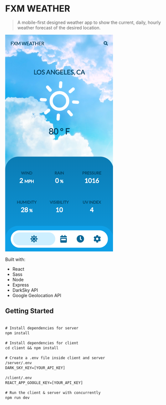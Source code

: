 # FXM WEATHER
> A mobile-first designed weather app to show the current, daily, hourly weather forecast of the desired location.

![fxmweather](https://raw.githubusercontent.com/fernandoxmartin/react-portfolio/master/src/images/weather-mobile.png)

Built with: 
- React
- Sass
- Node
- Express
- DarkSky API
- Google Geolocation API

## Getting Started

```

# Install dependencies for server
npm install

# Install dependencies for client
cd client && npm install

# Create a .env file inside client and server
/server/.env
DARK_SKY_KEY=[YOUR_API_KEY]

/client/.env
REACT_APP_GOOGLE_KEY=[YOUR_API_KEY]

# Run the client & server with concurrently
npm run dev

```

